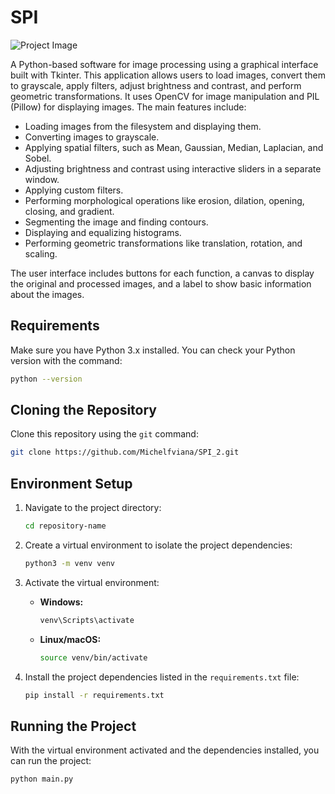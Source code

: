 # SPI

![Project Image](src/Screenshot%20from%202024-09-20%2015-26-27.png)

A Python-based software for image processing using a graphical interface built with Tkinter. This application allows users to load images, convert them to grayscale, apply filters, adjust brightness and contrast, and perform geometric transformations. It uses OpenCV for image manipulation and PIL (Pillow) for displaying images. The main features include:

- Loading images from the filesystem and displaying them.
- Converting images to grayscale.
- Applying spatial filters, such as Mean, Gaussian, Median, Laplacian, and Sobel.
- Adjusting brightness and contrast using interactive sliders in a separate window.
- Applying custom filters.
- Performing morphological operations like erosion, dilation, opening, closing, and gradient.
- Segmenting the image and finding contours.
- Displaying and equalizing histograms.
- Performing geometric transformations like translation, rotation, and scaling.

The user interface includes buttons for each function, a canvas to display the original and processed images, and a label to show basic information about the images.

## Requirements

Make sure you have Python 3.x installed. You can check your Python version with the command:

```bash
python --version
```

## Cloning the Repository

Clone this repository using the `git` command:

```bash
git clone https://github.com/Michelfviana/SPI_2.git
```

## Environment Setup

1. Navigate to the project directory:

   ```bash
   cd repository-name
   ```

2. Create a virtual environment to isolate the project dependencies:

   ```bash
   python3 -m venv venv
   ```

3. Activate the virtual environment:
   - **Windows:**

     ```bash
     venv\Scripts\activate
     ```

   - **Linux/macOS:**

     ```bash
     source venv/bin/activate
     ```

4. Install the project dependencies listed in the `requirements.txt` file:

   ```bash
   pip install -r requirements.txt
   ```

## Running the Project

With the virtual environment activated and the dependencies installed, you can run the project:

```bash
python main.py
```
